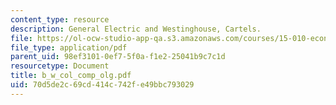 ```yaml
---
content_type: resource
description: General Electric and Westinghouse, Cartels.
file: https://ol-ocw-studio-app-qa.s3.amazonaws.com/courses/15-010-economic-analysis-for-business-decisions-fall-2004/70d5de2c69cd414c742fe49bbc793029_b_w_col_comp_olg.pdf
file_type: application/pdf
parent_uid: 98ef3101-0ef7-5f0a-f1e2-25041b9c7c1d
resourcetype: Document
title: b_w_col_comp_olg.pdf
uid: 70d5de2c-69cd-414c-742f-e49bbc793029
---
```


